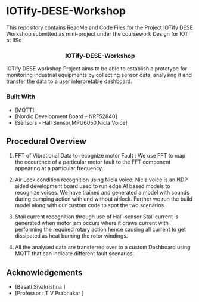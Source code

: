 # IOTify-DESE-Workshop
This repository contains ReadMe and Code Files for the Project IOTify DESE Workshop submitted as mini-project under the coursework Design for IOT at IISc


  <h3 align="center">IOTify-DESE-Workshop</h3>
    IOTify DESE workshop Project aims to be able to establish a prototype for monitoring
    industrial equipments by collecting sensor data, analysing it and transfer the data to 
    a user interpretable dashboard.


### Built With

* [MQTT]
* [Nordic Development Board - NRF52840]
* [Sensors - Hall Sensor,MPU6050,Nicla Voice]


<!-- Procedure -->
## Procedural Overview

1. FFT of Vibrational Data to recognize motor Fault :
   We use FFT to map the occurence of a particular motor fault to the FFT component appearing at a particular frequency.
   <br/>
2. Air Lock condition recognition using Nicla voice:
   Nicla voice is an NDP aided development board used to run edge AI based models to recognize voices.
   We have trained and generated a model with sounds during pumping action with and without airlock.
   Further we run the build model along with our custom code to spot the two scenarios.
   <br/>

3. Stall current recognition through use of Hall-sensor
   Stall current is generated when motor jam occurs where it draws current with performing the required
   rotary action hence causing all current to get dissipated as heat burning the rotor windings.
   <br/>

4. All the analysed data are transferred over to a custom Dashboard using MQTT that can indicate different fault scenarios.


<!-- ACKNOWLEDGEMENTS -->
## Acknowledgements

* [Basati Sivakrishna ]
* [Professor : T V Prabhakar ]


